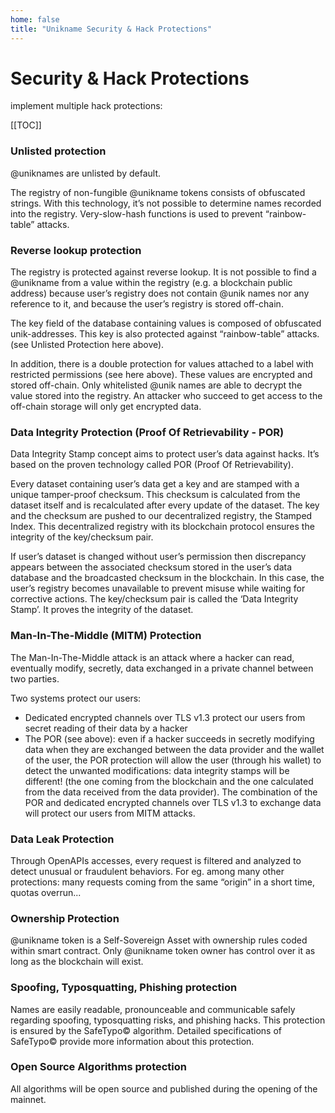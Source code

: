 ```yaml
---
home: false
title: "Unikname Security & Hack Protections"
---
```


# Security & Hack Protections

<brand name="unikname"/> implement multiple hack protections:

[[TOC]]

### Unlisted protection

@uniknames are unlisted by default.

The registry of non-fungible @unikname tokens consists of obfuscated strings. With this technology, it’s not possible to determine names recorded into the registry. Very-slow-hash functions is used to prevent “rainbow-table” attacks.

### Reverse lookup protection

The registry is protected against reverse lookup. It is not possible to find a @unikname from a value within the registry (e.g. a blockchain public address) because user’s registry does not contain @unik names nor any reference to it, and because the user’s registry is stored off-chain. 

The key field of the database containing values is composed of obfuscated unik-addresses. This key is also protected against “rainbow-table” attacks. (see Unlisted Protection here above).

In addition, there is a double protection for values attached to a label with restricted permissions (see here above). These values are encrypted and stored off-chain. Only whitelisted @unik names are able to decrypt the value stored into the registry. An attacker who succeed to get access to the off-chain storage will only get encrypted data. 

### Data Integrity Protection (Proof Of Retrievability - POR)

Data Integrity Stamp concept aims to protect user’s data against hacks. It’s based on the proven technology called POR (Proof Of Retrievability).

Every dataset containing user’s data get a key and are stamped with a unique tamper-proof checksum. This checksum is calculated from the dataset itself and is recalculated after every update of the dataset. The key and the checksum are pushed to our decentralized registry, the Stamped Index. This decentralized registry with its blockchain protocol ensures the integrity of the key/checksum pair. 

If user’s dataset is changed without user’s permission then discrepancy appears between the associated checksum stored in the user’s data database and the broadcasted checksum in the blockchain. In this case, the user’s registry becomes unavailable to prevent misuse while waiting for corrective actions.
The key/checksum pair is called the ‘Data Integrity Stamp’. It proves the integrity of the dataset. 

### Man-In-The-Middle (MITM) Protection

The Man-In-The-Middle attack is an attack where a hacker can read, eventually modify, secretly, data exchanged in a private channel between two parties.

Two systems protect our users:
- Dedicated encrypted channels over TLS v1.3 protect our users from secret reading of their data by a hacker
- The POR (see above): even if a hacker succeeds in secretly modifying data when they are exchanged between the data provider and the wallet of the user, the POR protection will allow the user (through his wallet) to detect the unwanted modifications: data integrity stamps will be different! (the one coming from the blockchain and the one calculated from the data received from the data provider). The combination of the POR and dedicated encrypted channels over TLS v1.3 to exchange data will protect our users from MITM attacks.

### Data Leak Protection

Through OpenAPIs accesses, every request is filtered and analyzed to detect unusual or fraudulent behaviors. For eg. among many other protections: many requests coming from the same “origin” in a short time, quotas overrun...

### Ownership Protection

@unikname token is a Self-Sovereign Asset with ownership rules coded within <brand name="unikname"/> smart contract. Only @unikname token owner has control over it as long as the <brand name="unikname"/> blockchain will exist.

### Spoofing, Typosquatting, Phishing protection

Names are easily readable, pronounceable and communicable safely regarding spoofing, typosquatting risks, and phishing hacks. This protection is ensured by the SafeTypo© algorithm. Detailed specifications of SafeTypo© provide more information about this protection.

### Open Source Algorithms protection

All algorithms will be open source and published during the opening of the mainnet.
